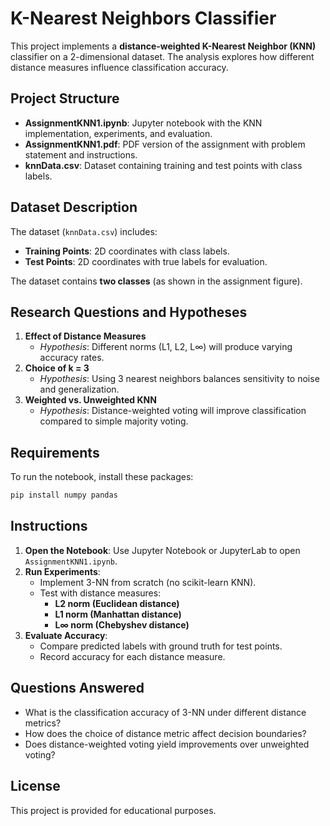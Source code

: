 # K-Nearest Neighbors Classifier

This project implements a **distance-weighted K-Nearest Neighbor (KNN)** classifier on a 2-dimensional dataset. The analysis explores how different distance measures influence classification accuracy.

## Project Structure

- **AssignmentKNN1.ipynb**: Jupyter notebook with the KNN implementation, experiments, and evaluation.  
- **AssignmentKNN1.pdf**: PDF version of the assignment with problem statement and instructions.  
- **knnData.csv**: Dataset containing training and test points with class labels.  

## Dataset Description

The dataset (`knnData.csv`) includes:  
- **Training Points**: 2D coordinates with class labels.  
- **Test Points**: 2D coordinates with true labels for evaluation.  

The dataset contains **two classes** (as shown in the assignment figure).  

## Research Questions and Hypotheses

1. **Effect of Distance Measures**  
   - *Hypothesis*: Different norms (L1, L2, L∞) will produce varying accuracy rates.  
2. **Choice of k = 3**  
   - *Hypothesis*: Using 3 nearest neighbors balances sensitivity to noise and generalization.  
3. **Weighted vs. Unweighted KNN**  
   - *Hypothesis*: Distance-weighted voting will improve classification compared to simple majority voting.  

## Requirements

To run the notebook, install these packages:  

```bash
pip install numpy pandas
```

## Instructions

1. **Open the Notebook**: Use Jupyter Notebook or JupyterLab to open `AssignmentKNN1.ipynb`.  
2. **Run Experiments**:  
   - Implement 3-NN from scratch (no scikit-learn KNN).  
   - Test with distance measures:  
     - **L2 norm (Euclidean distance)**  
     - **L1 norm (Manhattan distance)**  
     - **L∞ norm (Chebyshev distance)**  
3. **Evaluate Accuracy**:  
   - Compare predicted labels with ground truth for test points.  
   - Record accuracy for each distance measure.  

## Questions Answered

- What is the classification accuracy of 3-NN under different distance metrics?  
- How does the choice of distance metric affect decision boundaries?  
- Does distance-weighted voting yield improvements over unweighted voting?  

## License

This project is provided for educational purposes.  
